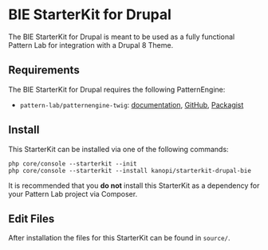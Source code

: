 # BIE StarterKit for Drupal

The BIE StarterKit for Drupal is meant to be used as a fully functional Pattern Lab for integration with a Drupal 8 Theme.

## Requirements

The BIE StarterKit for Drupal requires the following PatternEngine:

* `pattern-lab/patternengine-twig`: [documentation](https://github.com/pattern-lab/patternengine-php-twig#twig-patternengine-for-pattern-lab), [GitHub](https://github.com/pattern-lab/patternengine-php-twig), [Packagist](https://packagist.org/packages/pattern-lab/patternengine-twig)

## Install

This StarterKit can be installed via one of the following commands:

    php core/console --starterkit --init
    php core/console --starterkit --install kanopi/starterkit-drupal-bie

It is recommended that you **do not** install this StarterKit as a dependency for your Pattern Lab project via Composer.

## Edit Files

After installation the files for this StarterKit can be found in `source/`.
